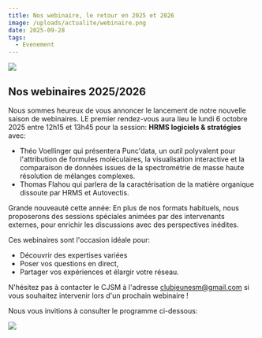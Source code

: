 ```yaml
---
title: Nos webinaire, le retour en 2025 et 2026
image: /uploads/actualite/webinaire.png
date: 2025-09-28
tags: 
  - Evenement
---
```


![](/uploads/actualite/webinaire.png)

## Nos webinaires 2025/2026

Nous sommes heureux de vous annoncer le lancement de notre nouvelle saison de webinaires.
LE premier rendez-vous aura lieu le lundi 6 octobre 2025 entre 12h15 et 13h45 pour la session: **HRMS logiciels & stratégies** avec: 

- Théo Voellinger qui présentera Punc'data, un outil polyvalent pour l'attribution de formules moléculaires, la visualisation interactive et la comparaison de données issues de la spectrométrie de masse haute résolution de mélanges complexes.
- Thomas Flahou qui parlera de la caractérisation de la matière organique dissoute par HRMS et Autovectis.

Grande nouveauté cette année: En plus de nos formats habituels, nous proposerons des sessions spéciales animées par des intervenants externes, pour enrichir les discussions avec des perspectives inédites.

Ces webinaires sont l'occasion idéale pour:
- Découvrir des expertises variées
- Poser vos questions en direct,
- Partager vos expériences et élargir votre réseau.

N'hésitez pas à contacter le CJSM à l'adresse clubjeunesm@gmail.com si vous souhaitez intervenir lors d'un prochain webinaire ! 

Nous vous invitions à consulter le programme ci-dessous:

![](/uploads/actualite/webinaire_2026.png)